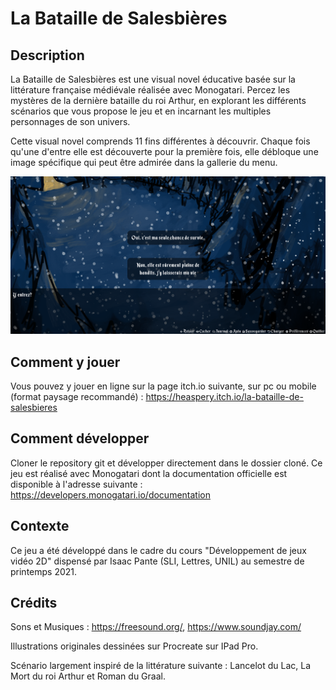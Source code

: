 # La Bataille de Salesbières

## Description

La Bataille de Salesbières est une visual novel éducative basée sur la littérature française médiévale réalisée avec Monogatari. Percez les mystères de la dernière bataille du roi Arthur, en explorant les différents scénarios que vous propose le jeu et en incarnant les multiples personnages de son univers.


Cette visual novel comprends 11 fins différentes à découvrir. Chaque fois qu'une d'entre elle est découverte pour la première fois, elle débloque une image spécifique qui peut être admirée dans la gallerie du menu. 

![Screenshot](screenshot.png)


## Comment y jouer 
Vous pouvez y jouer en ligne sur la page itch.io suivante, sur pc ou mobile (format paysage recommandé) : https://heaspery.itch.io/la-bataille-de-salesbieres

## Comment développer
Cloner le repository git et développer directement dans le dossier cloné. Ce jeu est réalisé avec Monogatari dont la documentation officielle est disponible à l'adresse suivante : https://developers.monogatari.io/documentation

## Contexte 
Ce jeu a été développé dans le cadre du cours "Développement de jeux vidéo 2D" dispensé par Isaac Pante (SLI, Lettres, UNIL) au semestre de printemps 2021. 


## Crédits 
Sons et Musiques : https://freesound.org/, https://www.soundjay.com/ 

Illustrations originales dessinées sur Procreate sur IPad Pro. 

Scénario largement inspiré de la littérature suivante : Lancelot du Lac, La Mort du roi Arthur et Roman du Graal. 

